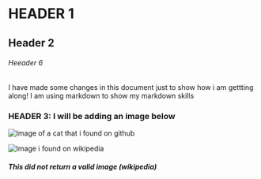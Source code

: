 # HEADER 1

## Header 2

###### Heeader 6

I have made some changes in this document just to show how i am gettting along!
I am using markdown to show my markdown skills


### HEADER 3: I will be adding an image below

![Image of a cat that i found on github](https://octodex.github.com/images/yaktocat.png)

![Image i found on wikipedia](https://en.wikipedia.org/wiki/Image#/media/File:Image_created_with_a_mobile_phone.png)
##### This did not return a valid image (wikipedia)
